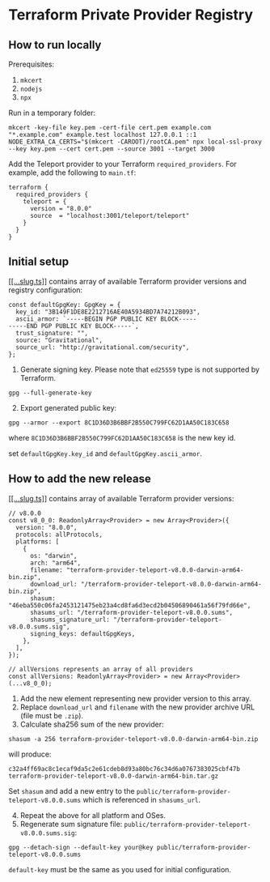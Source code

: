# Terraform Private Provider Registry

## How to run locally

Prerequisites:

1. `mkcert`
2. `nodejs`
3. `npx`

Run in a temporary folder:

```
mkcert -key-file key.pem -cert-file cert.pem example.com "*.example.com" example.test localhost 127.0.0.1 ::1
NODE_EXTRA_CA_CERTS="$(mkcert -CAROOT)/rootCA.pem" npx local-ssl-proxy --key key.pem --cert cert.pem --source 3001 --target 3000
```

Add the Teleport provider to your Terraform `required_providers`. For example, add the following to `main.tf`:

```
terraform {
  required_providers {
    teleport = {
      version = "8.0.0"
      source  = "localhost:3001/teleport/teleport"
    }
  }
}
```

## Initial setup

[[[...slug.ts]]](pages/api/teleport/teleport/[[...slug.ts]]) contains array of available Terraform provider versions and registry configuration:

```
const defaultGpgKey: GpgKey = {
  key_id: "3B149F1DE8E2212716AE40A5934BD7A74212B093",
  ascii_armor: `-----BEGIN PGP PUBLIC KEY BLOCK-----
-----END PGP PUBLIC KEY BLOCK-----`,
  trust_signature: "",
  source: "Gravitational",
  source_url: "http://gravitational.com/security",
};
```

1. Generate signing key. Please note that `ed25559` type is not supported by Terraform.

```
gpg --full-generate-key
```

2. Export generated public key:

```
gpg --armor --export 8C1D36D3B6BBF2B550C799FC62D1AA50C183C658 
```

where `8C1D36D3B6BBF2B550C799FC62D1AA50C183C658` is the new key id.

set `defaultGpgKey.key_id` and `defaultGpgKey.ascii_armor`.

## How to add the new release

[[[...slug.ts]]](pages/api/teleport/teleport/[[...slug.ts]]) contains array of available Terraform provider versions:

```
// v8.0.0
const v8_0_0: ReadonlyArray<Provider> = new Array<Provider>({
  version: "8.0.0",
  protocols: allProtocols,
  platforms: [
    {
      os: "darwin",
      arch: "arm64",
      filename: "terraform-provider-teleport-v8.0.0-darwin-arm64-bin.zip",
      download_url: "/terraform-provider-teleport-v8.0.0-darwin-arm64-bin.zip",
      shasum: "46eba550c06fa2453121475eb23a4cd8fa6d3ecd2b04506890461a56f79fd66e",
      shasums_url: "/terraform-provider-teleport-v8.0.0.sums",
      shasums_signature_url: "/terraform-provider-teleport-v8.0.0.sums.sig",
      signing_keys: defaultGpgKeys,
    },
  ],
});

// allVersions represents an array of all providers
const allVersions: ReadonlyArray<Provider> = new Array<Provider>(...v8_0_0);
```

1. Add the new element representing new provider version to this array.
2. Replace `download_url` and `filename` with the new provider archive URL (file must be `.zip`).
3. Calculate sha256 sum of the new provider:

```
shasum -a 256 terraform-provider-teleport-v8.0.0-darwin-arm64-bin.zip
```

will produce:

`c32a4ff69ac8c1ecaf9da5c2e61cdeb8d93a80bc76c34d6a0767383025cbf47b  terraform-provider-teleport-v8.0.0-darwin-arm64-bin.tar.gz`

Set `shasum` and add a new entry to the `public/terraform-provider-teleport-v8.0.0.sums` which is referenced in `shasums_url`.

4. Repeat the above for all platform and OSes.
5. Regenerate sum signature file: `public/terraform-provider-teleport-v8.0.0.sums.sig`:

```
gpg --detach-sign --default-key your@key public/terraform-provider-teleport-v8.0.0.sums
```

`default-key` must be the same as you used for initial configuration.